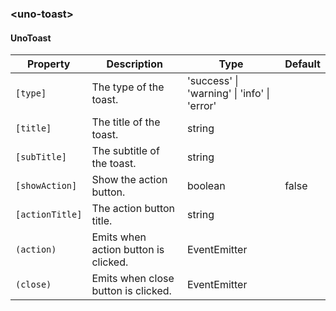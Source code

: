 ### \<uno-toast\>

#### UnoToast

| Property | Description | Type | Default |
| -------- | ----------- | ---- | ------- |
| `[type]` | The type of the toast. | 'success' \| 'warning' \| 'info' \| 'error' | |
| `[title]` | The title of the toast. | string | |
| `[subTitle]` | The subtitle of the toast. | string | |
| `[showAction]` | Show the action button. | boolean | false |
| `[actionTitle]` | The action button title. | string | |
| `(action)` | Emits when action button is clicked. | EventEmitter | |
| `(close)` | Emits when close button is clicked. | EventEmitter | |
